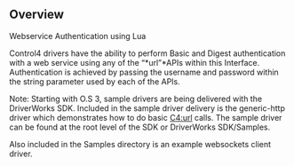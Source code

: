 ## Overview

Webservice Authentication using Lua

Control4 drivers have the ability to perform Basic and Digest authentication with a web service using any of the  “*url”*APIs within this Interface. Authentication is achieved by passing the username and password within the string parameter used by each of the APIs.

Note: Starting with O.S 3, sample drivers are being delivered with the DriverWorks SDK. Included in the sample driver delivery is the generic-http driver which demonstrates how to do basic [C4:url][1] calls. The sample driver can be found at the root level of the SDK or DriverWorks SDK/Samples.

Also included in the Samples directory is an example websockets client driver.


[1]:	https://snap-one.github.io/docs-driverworks-api/#url-interface